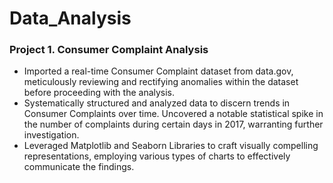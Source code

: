 # Data_Analysis

### Project 1. Consumer Complaint Analysis

- Imported a real-time Consumer Complaint dataset from data.gov, meticulously reviewing and rectifying anomalies within the dataset before proceeding with the analysis.
- Systematically structured and analyzed data to discern trends in Consumer Complaints over time. Uncovered a notable statistical spike in the number of complaints during certain days in 2017, warranting further investigation.
- Leveraged Matplotlib and Seaborn Libraries to craft visually compelling representations, employing various types of charts to effectively communicate the findings.

